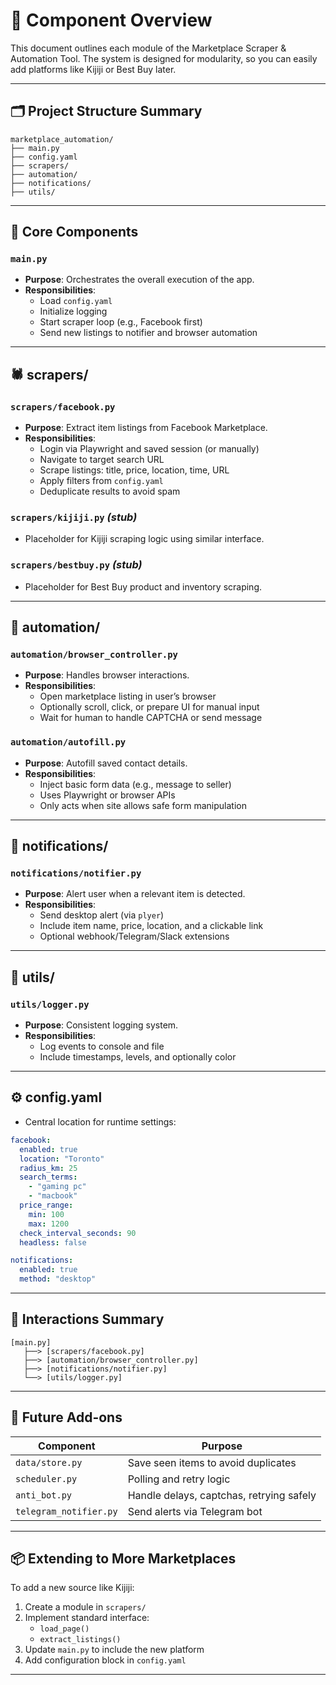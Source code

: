 # 🧩 Component Overview

This document outlines each module of the Marketplace Scraper & Automation Tool. The system is designed for modularity, so you can easily add platforms like Kijiji or Best Buy later.

---

## 🗂️ Project Structure Summary

```
marketplace_automation/
├── main.py
├── config.yaml
├── scrapers/
├── automation/
├── notifications/
├── utils/
```

---

## 🧠 Core Components

### `main.py`
- **Purpose**: Orchestrates the overall execution of the app.
- **Responsibilities**:
  - Load `config.yaml`
  - Initialize logging
  - Start scraper loop (e.g., Facebook first)
  - Send new listings to notifier and browser automation

---

## 🕷 scrapers/

### `scrapers/facebook.py`
- **Purpose**: Extract item listings from Facebook Marketplace.
- **Responsibilities**:
  - Login via Playwright and saved session (or manually)
  - Navigate to target search URL
  - Scrape listings: title, price, location, time, URL
  - Apply filters from `config.yaml`
  - Deduplicate results to avoid spam

### `scrapers/kijiji.py` _(stub)_
- Placeholder for Kijiji scraping logic using similar interface.

### `scrapers/bestbuy.py` _(stub)_
- Placeholder for Best Buy product and inventory scraping.

---

## 🤖 automation/

### `automation/browser_controller.py`
- **Purpose**: Handles browser interactions.
- **Responsibilities**:
  - Open marketplace listing in user’s browser
  - Optionally scroll, click, or prepare UI for manual input
  - Wait for human to handle CAPTCHA or send message

### `automation/autofill.py`
- **Purpose**: Autofill saved contact details.
- **Responsibilities**:
  - Inject basic form data (e.g., message to seller)
  - Uses Playwright or browser APIs
  - Only acts when site allows safe form manipulation

---

## 🔔 notifications/

### `notifications/notifier.py`
- **Purpose**: Alert user when a relevant item is detected.
- **Responsibilities**:
  - Send desktop alert (via `plyer`)
  - Include item name, price, location, and a clickable link
  - Optional webhook/Telegram/Slack extensions

---

## 🧰 utils/

### `utils/logger.py`
- **Purpose**: Consistent logging system.
- **Responsibilities**:
  - Log events to console and file
  - Include timestamps, levels, and optionally color

---

## ⚙️ config.yaml

- Central location for runtime settings:
```yaml
facebook:
  enabled: true
  location: "Toronto"
  radius_km: 25
  search_terms:
    - "gaming pc"
    - "macbook"
  price_range:
    min: 100
    max: 1200
  check_interval_seconds: 90
  headless: false

notifications:
  enabled: true
  method: "desktop"
```

---

## 🔄 Interactions Summary

```text
[main.py]
   ├──> [scrapers/facebook.py]
   ├──> [automation/browser_controller.py]
   ├──> [notifications/notifier.py]
   └──> [utils/logger.py]
```

---

## 🧪 Future Add-ons

| Component           | Purpose                                 |
|--------------------|------------------------------------------|
| `data/store.py`     | Save seen items to avoid duplicates      |
| `scheduler.py`      | Polling and retry logic                  |
| `anti_bot.py`       | Handle delays, captchas, retrying safely |
| `telegram_notifier.py` | Send alerts via Telegram bot        |

---

## 📦 Extending to More Marketplaces

To add a new source like Kijiji:
1. Create a module in `scrapers/`
2. Implement standard interface:
   - `load_page()`
   - `extract_listings()`
3. Update `main.py` to include the new platform
4. Add configuration block in `config.yaml`

---
